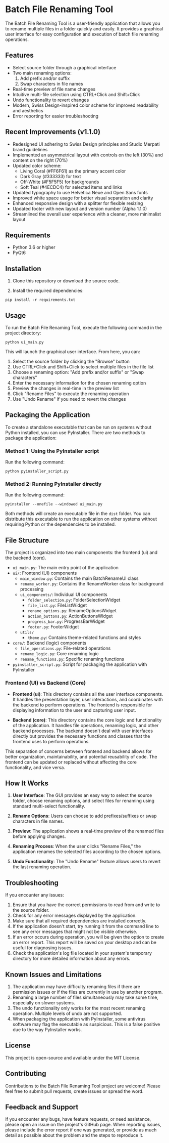 # Batch File Renaming Tool

The Batch File Renaming Tool is a user-friendly application that allows you to rename multiple files in a folder quickly and easily. It provides a graphical user interface for easy configuration and execution of batch file renaming operations.

## Features

- Select source folder through a graphical interface
- Two main renaming options:
  1. Add prefix and/or suffix
  2. Swap characters in file names
- Real-time preview of file name changes
- Intuitive multi-file selection using CTRL+Click and Shift+Click
- Undo functionality to revert changes
- Modern, Swiss Design-inspired color scheme for improved readability and aesthetics
- Error reporting for easier troubleshooting

## Recent Improvements (v1.1.0)

- Redesigned UI adhering to Swiss Design principles and Studio Merpati brand guidelines
- Implemented an asymmetrical layout with controls on the left (30%) and content on the right (70%)
- Updated color scheme:
  - Living Coral (#FF6F61) as the primary accent color
  - Dark Gray (#333333) for text
  - Off-White (#F5F5F5) for backgrounds
  - Soft Teal (#4ECDC4) for selected items and links
- Updated typography to use Helvetica Neue and Open Sans fonts
- Improved white space usage for better visual separation and clarity
- Enhanced responsive design with a splitter for flexible resizing
- Updated footer with new layout and version number (Alpha 1.1.0)
- Streamlined the overall user experience with a cleaner, more minimalist layout

## Requirements

- Python 3.6 or higher
- PyQt6

## Installation

1. Clone this repository or download the source code.

2. Install the required dependencies:

```
pip install -r requirements.txt
```

## Usage

To run the Batch File Renaming Tool, execute the following command in the project directory:

```
python ui_main.py
```

This will launch the graphical user interface. From here, you can:

1. Select the source folder by clicking the "Browse" button
2. Use CTRL+Click and Shift+Click to select multiple files in the file list
3. Choose a renaming option: "Add prefix and/or suffix" or "Swap characters"
4. Enter the necessary information for the chosen renaming option
5. Preview the changes in real-time in the preview list
6. Click "Rename Files" to execute the renaming operation
7. Use "Undo Rename" if you need to revert the changes

## Packaging the Application

To create a standalone executable that can be run on systems without Python installed, you can use PyInstaller. There are two methods to package the application:

### Method 1: Using the PyInstaller script

Run the following command:

```
python pyinstaller_script.py
```

### Method 2: Running PyInstaller directly

Run the following command:

```
pyinstaller --onefile --windowed ui_main.py
```

Both methods will create an executable file in the `dist` folder. You can distribute this executable to run the application on other systems without requiring Python or the dependencies to be installed.

## File Structure

The project is organized into two main components: the frontend (ui) and the backend (core).

- `ui_main.py`: The main entry point of the application
- `ui/`: Frontend (UI) components
  - `main_window.py`: Contains the main BatchRenameUI class
  - `rename_worker.py`: Contains the RenameWorker class for background processing
  - `ui_components/`: Individual UI components
    - `folder_selection.py`: FolderSelectionWidget
    - `file_list.py`: FileListWidget
    - `rename_options.py`: RenameOptionsWidget
    - `action_buttons.py`: ActionButtonsWidget
    - `progress_bar.py`: ProgressBarWidget
    - `footer.py`: FooterWidget
  - `utils/`
    - `theme.py`: Contains theme-related functions and styles
- `core/`: Backend (logic) components
  - `file_operations.py`: File-related operations
  - `rename_logic.py`: Core renaming logic
  - `rename_functions.py`: Specific renaming functions
- `pyinstaller_script.py`: Script for packaging the application with PyInstaller

### Frontend (UI) vs Backend (Core)

- **Frontend (ui)**: This directory contains all the user interface components. It handles the presentation layer, user interactions, and coordinates with the backend to perform operations. The frontend is responsible for displaying information to the user and capturing user input.

- **Backend (core)**: This directory contains the core logic and functionality of the application. It handles file operations, renaming logic, and other backend processes. The backend doesn't deal with user interfaces directly but provides the necessary functions and classes that the frontend uses to perform operations.

This separation of concerns between frontend and backend allows for better organization, maintainability, and potential reusability of code. The frontend can be updated or replaced without affecting the core functionality, and vice versa.

## How It Works

1. **User Interface**: The GUI provides an easy way to select the source folder, choose renaming options, and select files for renaming using standard multi-select functionality.

2. **Rename Options**: Users can choose to add prefixes/suffixes or swap characters in file names.

3. **Preview**: The application shows a real-time preview of the renamed files before applying changes.

4. **Renaming Process**: When the user clicks "Rename Files," the application renames the selected files according to the chosen options.

5. **Undo Functionality**: The "Undo Rename" feature allows users to revert the last renaming operation.

## Troubleshooting

If you encounter any issues:

1. Ensure that you have the correct permissions to read from and write to the source folder.
2. Check for any error messages displayed by the application.
3. Make sure that all required dependencies are installed correctly.
4. If the application doesn't start, try running it from the command line to see any error messages that might not be visible otherwise.
5. If an error occurs during operation, you will be given the option to create an error report. This report will be saved on your desktop and can be useful for diagnosing issues.
6. Check the application's log file located in your system's temporary directory for more detailed information about any errors.

## Known Issues and Limitations

1. The application may have difficulty renaming files if there are permission issues or if the files are currently in use by another program.
2. Renaming a large number of files simultaneously may take some time, especially on slower systems.
3. The undo functionality only works for the most recent renaming operation. Multiple levels of undo are not supported.
4. When packaging the application with PyInstaller, some antivirus software may flag the executable as suspicious. This is a false positive due to the way PyInstaller works.

## License

This project is open-source and available under the MIT License.

## Contributing

Contributions to the Batch File Renaming Tool project are welcome! Please feel free to submit pull requests, create issues or spread the word.

## Feedback and Support

If you encounter any bugs, have feature requests, or need assistance, please open an issue on the project's GitHub page. When reporting issues, please include the error report if one was generated, or provide as much detail as possible about the problem and the steps to reproduce it.